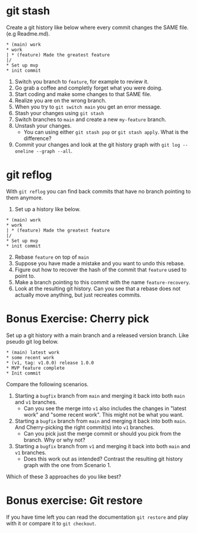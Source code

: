 # git stash

Create a git history like below where every commit changes the SAME file. (e.g Readme.md).

```
* (main) work
* work
| * (feature) Made the greatest feature
|/
* Set up mvp
* init commit
```

1. Switch you branch to `feature`, for example to review it.
2. Go grab a coffee and completly forget what you were doing. 
3. Start coding and make some changes to that SAME file.
4. Realize you are on the wrong branch. 
5. When you try to `git switch main`  you get an error message.
6. Stash your changes using `git stash`
7. Switch branches to `main` and create a new `my-feature` branch. 
8. Unstash your changes.
    - You can  using either `git stash pop` or `git stash apply`. What is the difference? 
9. Commit your changes and look at the git history graph with `git log --oneline --graph --all`.



# git reflog

With `git reflog` you can find back commits that have no branch pointing to them anymore. 

1. Set up a history like below. 

```
* (main) work
* work
| * (feature) Made the greatest feature
|/
* Set up mvp
* init commit
```

2. Rebase `feature` on top of `main`
3. Suppose you have made a mistake and you want to undo this rebase.
4. Figure out how to recover the hash of the commit that `feature` used to point to.
5. Make a branch pointing to this commit with the name `feature-recovery`.
6. Look at the resulting git history.  Can you see that a rebase does not actually move anything, but just recreates commits. 




# Bonus Exercise: Cherry pick

Set up a git history with a main branch and a released version branch. Like pseudo git log below.
```
* (main) latest work
* some recent work
* (v1, tag: v1.0.0) release 1.0.0
* MVP feature complete
* Init commit
```

Compare the following scenarios. 
1. Starting a `bugfix` branch from `main` and merging it back into both `main` and `v1` branches. 
    - Can you see the merge into `v1` also includes the changes in "latest work" and "some recent work". This might not be what you want. 
2. Starting a `bugfix` branch from `main` and merging it back into both `main`. And Cherry-picking the right commit(s) into `v1` branches. 
    - Can you pick just the merge commit or should you pick from the branch. Why or why not?
3. Starting a `bugfix` branch from `v1` and merging it back into both `main` and `v1` branches.
    - Does this work out as intended?  Contrast the resulting git history graph with the one from Scenario 1.

Which of these 3 approaches do you like best? 


# Bonus exercise: Git restore 
If you have time left you can read the documentation `git restore` and play with it or compare it to `git checkout`. 